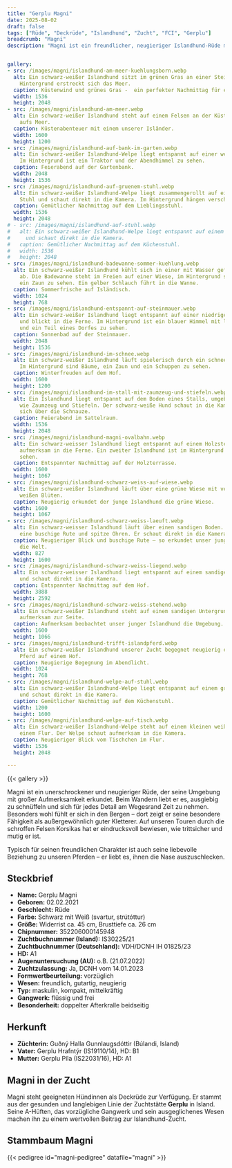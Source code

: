 ```yaml
---
title: "Gerplu Magni"
date: 2025-08-02
draft: false
tags: ["Rüde", "Deckrüde", "Islandhund", "Zucht", "FCI", "Gerplu"]
breadcrumb: "Magni"
description: "Magni ist ein freundlicher, neugieriger Islandhund-Rüde mit A-Hüften, vorzüglichem Gangwerk und liebevollem Wesen. Er steht als Deckrüde zur Verfügung und stammt aus der bewährten Gerplu-Linie in Island."


gallery:
- src: /images/magni/islandhund-am-meer-kuehlungsborn.webp
  alt: Ein schwarz-weißer Islandhund sitzt im grünen Gras an einer Steilküste. Im
    Hintergrund erstreckt sich das Meer.
  caption: Küstenwind und grünes Gras -  ein perfekter Nachmittag für einen Spaziergang.
  width: 1536
  height: 2048
- src: /images/magni/islandhund-am-meer.webp
  alt: Ein schwarz-weißer Islandhund steht auf einem Felsen an der Küste und blickt
    aufs Meer.
  caption: Küstenabenteuer mit einem unserer Isländer.
  width: 1600
  height: 1200
- src: /images/magni/islandhund-auf-bank-im-garten.webp
  alt: Ein schwarz-weißer Islandhund-Welpe liegt entspannt auf einer weißen Gartenbank.
    Im Hintergrund ist ein Traktor und der Abendhimmel zu sehen.
  caption: Feierabend auf der Gartenbank.
  width: 2048
  height: 1536
- src: /images/magni/islandhund-auf-gruenem-stuhl.webp
  alt: Ein schwarz-weißer Islandhund-Welpe liegt zusammengerollt auf einem hellgrünen
    Stuhl und schaut direkt in die Kamera. Im Hintergrund hängen verschiedene Pferdeutensilien.
  caption: Gemütlicher Nachmittag auf dem Lieblingsstuhl.
  width: 1536
  height: 2048
# - src: /images/magni/islandhund-auf-stuhl.webp
#   alt: Ein schwarz-weißer Islandhund-Welpe liegt entspannt auf einem grünen Stuhl
#     und schaut direkt in die Kamera.
#   caption: Gemütlicher Nachmittag auf dem Küchenstuhl.
#   width: 1536
#   height: 2048
- src: /images/magni/islandhund-badewanne-sommer-kuehlung.webp
  alt: Ein schwarz-weißer Islandhund kühlt sich in einer mit Wasser gefüllten Badewanne
    ab. Die Badewanne steht im Freien auf einer Wiese, im Hintergrund sind Bäume und
    ein Zaun zu sehen. Ein gelber Schlauch führt in die Wanne.
  caption: Sommerfrische auf Isländisch.
  width: 1024
  height: 768
- src: /images/magni/islandhund-entspannt-auf-steinmauer.webp
  alt: Ein schwarz-weißer Islandhund liegt entspannt auf einer niedrigen Steinmauer
    und blickt in die Ferne. Im Hintergrund ist ein blauer Himmel mit leichten Wolken
    und ein Teil eines Dorfes zu sehen.
  caption: Sonnenbad auf der Steinmauer.
  width: 2048
  height: 1536
- src: /images/magni/islandhund-im-schnee.webp
  alt: Ein schwarz-weißer Islandhund läuft spielerisch durch ein schneebedecktes Feld.
    Im Hintergrund sind Bäume, ein Zaun und ein Schuppen zu sehen.
  caption: Winterfreuden auf dem Hof.
  width: 1600
  height: 1200
- src: /images/magni/islandhund-im-stall-mit-zaumzeug-und-stiefeln.webp
  alt: Ein Islandhund liegt entspannt auf dem Boden eines Stalls, umgeben von Reitzubehör
    wie Zaumzeug und Stiefeln. Der schwarz-weiße Hund schaut in die Kamera und leckt
    sich über die Schnauze.
  caption: Feierabend im Sattelraum.
  width: 1536
  height: 2048
- src: /images/magni/islandhund-magni-ovalbahn.webp
  alt: Ein schwarz-weisser Islandhund liegt entspannt auf einem Holzsteg und blickt
    aufmerksam in die Ferne. Ein zweiter Islandhund ist im Hintergrund unscharf zu
    sehen.
  caption: Entspannter Nachmittag auf der Holzterrasse.
  width: 1600
  height: 1067
- src: /images/magni/islandhund-schwarz-weiss-auf-wiese.webp
  alt: Ein schwarz-weißer Islandhund läuft über eine grüne Wiese mit vereinzelten
    weißen Blüten.
  caption: Neugierig erkundet der junge Islandhund die grüne Wiese.
  width: 1600
  height: 1067
- src: /images/magni/islandhund-schwarz-weiss-laeuft.webp
  alt: Ein schwarz-weisser Islandhund läuft über einen sandigen Boden. Der Hund hat
    eine buschige Rute und spitze Ohren. Er schaut direkt in die Kamera.
  caption: Neugieriger Blick und buschige Rute – so erkundet unser junger Islandhund
    die Welt.
  width: 827
  height: 1600
- src: /images/magni/islandhund-schwarz-weiss-liegend.webp
  alt: Ein schwarz-weisser Islandhund liegt entspannt auf einem sandigen Untergrund
    und schaut direkt in die Kamera.
  caption: Entspannter Nachmittag auf dem Hof.
  width: 3888
  height: 2592
- src: /images/magni/islandhund-schwarz-weiss-stehend.webp
  alt: Ein schwarz-weißer Islandhund steht auf einem sandigen Untergrund und schaut
    aufmerksam zur Seite.
  caption: Aufmerksam beobachtet unser junger Islandhund die Umgebung.
  width: 1600
  height: 1066
- src: /images/magni/islandhund-trifft-islandpferd.webp
  alt: Ein schwarz-weißer Islandhund unserer Zucht begegnet neugierig einem braunen
    Pferd auf einem Hof.
  caption: Neugierige Begegnung im Abendlicht.
  width: 1024
  height: 768
- src: /images/magni/islandhund-welpe-auf-stuhl.webp
  alt: Ein schwarz-weißer Islandhund-Welpe liegt entspannt auf einem grünen Stuhl
    und schaut direkt in die Kamera.
  caption: Gemütlicher Nachmittag auf dem Küchenstuhl.
  width: 1200
  height: 1600
- src: /images/magni/islandhund-welpe-auf-tisch.webp
  alt: Ein schwarz-weißer Islandhund-Welpe steht auf einem kleinen weißen Tisch in
    einem Flur. Der Welpe schaut aufmerksam in die Kamera.
  caption: Neugieriger Blick vom Tischchen im Flur.
  width: 1536
  height: 2048

---
```


{{< gallery >}}

Magni ist ein unerschrockener und neugieriger Rüde, der seine Umgebung mit großer Aufmerksamkeit erkundet. Beim Wandern liebt er es, ausgiebig zu schnüffeln und sich für jedes Detail am Wegesrand Zeit zu nehmen. Besonders wohl fühlt er sich in den Bergen – dort zeigt er seine besondere Fähigkeit als außergewöhnlich guter Kletterer. Auf unseren Touren durch die schroffen Felsen Korsikas hat er eindrucksvoll bewiesen, wie trittsicher und mutig er ist.

Typisch für seinen freundlichen Charakter ist auch seine liebevolle Beziehung zu unseren Pferden – er liebt es, ihnen die Nase auszuschlecken.

## Steckbrief

- **Name:** Gerplu Magni
- **Geboren:** 02.02.2021
- **Geschlecht:** Rüde
- **Farbe:** Schwarz mit Weiß (svartur, strútóttur)
- **Größe:** Widerrist ca. 45 cm, Brusttiefe ca. 26 cm
- **Chipnummer:** 352206000145948
- **Zuchtbuchnummer (Island):** IS30225/21
- **Zuchtbuchnummer (Deutschland):** VDH/DCNH IH 01825/23
- **HD:** A1
- **Augenuntersuchung (AU):** o.B. (21.07.2022)
- **Zuchtzulassung:** Ja, DCNH vom 14.01.2023
- **Formwertbeurteilung:** vorzüglich
- **Wesen:** freundlich, gutartig, neugierig
- **Typ:** maskulin, kompakt, mittelkräftig
- **Gangwerk:** flüssig und frei
- **Besonderheit:** doppelter Afterkralle beidseitig

## Herkunft

- **Züchterin:** Guðný Halla Gunnlaugsdóttir (Búlandi, Island)
- **Vater:** Gerplu Hrafntýr (IS19110/14), HD: B1
- **Mutter:** Gerplu Píla (IS22031/16), HD: A1

## Magni in der Zucht

Magni steht geeigneten Hündinnen als Deckrüde zur Verfügung. Er stammt aus der gesunden und langlebigen Linie der Zuchtstätte **Gerplu** in Island. Seine A-Hüften, das vorzügliche Gangwerk und sein ausgeglichenes Wesen machen ihn zu einem wertvollen Beitrag zur Islandhund-Zucht.

## Stammbaum Magni


{{< pedigree id="magni-pedigree" datafile="magni" >}}